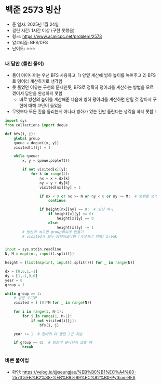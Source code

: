 # 백준 2573 빙산

- 푼 일자: 2025년 1월 24일
- 걸린 시간: 1시간 이상 (구현 못했음)
- 링크: https://www.acmicpc.net/problem/2573
- 알고리즘: BFS/DFS
- 난이도: ⭐️⭐️⭐️

### 내 답안 (틀린 풀이)

- 풀이 아이디어는 우선 BFS 사용하고, 1) 양옆 계산해 빙하 높이를 녹여주고 2) BFS로 덩어리 계산하기로 생각함
- 못 풀었던 이유는 구현의 문제인듯, BFS로 정확히 덩어리를 계산하는 방법을 모르겠어서 답안을 완성하지 못함
    - 바로 빙산의 높이를 계산해준 다음에 빙하 덩어리를 계산하면 안될 것 같아서 구현에 대해 고민이 들었음
- 무엇보다 모든 칸을 들리는게 아니라 빙하가 있는 칸만 들린다는 생각을 하지 못함 ! 

```py
import sys
from collections import deque

def bfs(i, j):
    global group
    queue = deque((x, y))
    visited[i][j] = 1

    while queue: 
        x, y = queue.popleft()

        if not visited[x][y]:
            for k in range(4):
                nx = x + dx[k]
                ny = y + dy[k]
                visited[nx][ny] = 1

                if nx < 0 or nx >= N or ny < 0 or ny >= M:  # 범위를 벗어날 경우 무시 
                    continue

                if height[nx][ny] == 0:  # 빙산 녹기
                    if height[x][y] <= 0:
                        height[x][y] == 0
                    else: 
                        height[x][y] -= 1
        # 빙산이 녹으면 group화되게 만들기
        # visited가 모두 방문되었다면 (가장자리 외에) break


input = sys.stdin.readline
N, M = map(int, input().split())

height = [list(map(int, input().split())) for _ in range(N)]

dx = [0,0,1,-1]
dy = [1,-1,0,0]
year = 0
group = 1

while group >= 2:
    # 방문 초기화
    visited = [ [0]*M for _ in range(N)]
    
    for i in range(1, N-1):
        for j in range(1, M-1):
            if not visited[i][j]:
                bfs(i, j)

    year += 1  # 한바퀴 다 돌면 1년 지남

    if group == 0:  # 빙산이 분리되지 않을 때
        break
```

### 바른 풀이법

- 확인: https://velog.io/@seungjae/%EB%B0%B1%EC%A4%80-2573%EB%B2%88-%EB%B9%99%EC%82%B0-Python-BFS 
